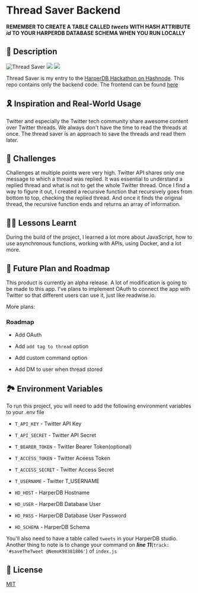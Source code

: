 # Thread Saver Backend

**REMEMBER TO CREATE A TABLE CALLED _tweets_ WITH HASH ATTRIBUTE _id_ TO YOUR HARPERDB DATABASE SCHEMA WHEN YOU RUN LOCALLY**

## 🎯 Description

![Thread Saver](https://i.ibb.co/Df2GTHt/threadsaver.gif)
![](https://i.ibb.co/9t9hnRg/de49605b-7529-45d3-a7d1-5b15d73b9098.png)
![](https://i.ibb.co/jRVryPk/ad56a2c5-3767-43f5-a707-fb609350c146.png)

Thread Saver is my entry to the [HarperDB Hackathon on Hashnode](https://townhall.hashnode.com/announcing-harperdb-hackathon-on-hashnode).
This repo contains only the backend code. The frontend can be found [here](https://github.com/nemo0/thread-saver-frontend)

## 🎗 Inspiration and Real-World Usage

Twitter and especially the Twitter tech community share awesome content over Twitter threads. We always don't have the time to read the threads at once. The thread saver is an approach to save the threads and read them later.

## 🥊 Challenges

Challenges at multiple points were very high. Twitter API shares only one message to which a thread was replied. It was essential to understand a replied thread and what is not to get the whole Twitter thread. Once I find a way to figure it out, I created a recursive function that recursively goes from bottom to top, checking the replied thread. And once it finds the original thread, the recursive function ends and returns an array of information.

## 👨‍🏫 Lessons Learnt

During the build of the project, I learned a lot more about JavaScript, how to use asynchronous functions, working with APIs, using Docker, and a lot more.

## 🌌 Future Plan and Roadmap

This product is currently an alpha release. A lot of modification is going to be made to this app. I've plans to implement OAuth to connect the app with Twitter so that different users can use it, just like readwise.io.

More plans:

### Roadmap

- Add OAuth

- Add `add tag to thread` option

- Add custom command option
- Add DM to user when thread stored

## 🏞 Environment Variables

To run this project, you will need to add the following environment variables to your .env file

- `T_API_KEY` - Twitter API Key

- `T_API_SECRET` - Twitter API Secret

- `T_BEARER_TOKEN` - Twitter Bearer Token(optional)

- `T_ACCESS_TOKEN` - Twitter Aceess Token

- `T_ACCESS_SECRET` - Twitter Access Secret

- `T_USERNAME` - Twitter T_USERNAME

- `HD_HOST` - HarperDB Hostname

- `HD_USER` - HarperDB Database User

- `HD_PASS` - HarperDB Database User Password

- `HD_SCHEMA` - HarperDB Schema

You'll also need to have a table called `tweets` in your HarperDB studio.
Another thing to note is to change your command on **_line 11_**(`track: '#saveTheTweet @NemoK98381806'`) of `index.js`

## 🔗 License

[MIT](https://choosealicense.com/licenses/mit/)
